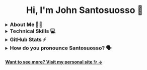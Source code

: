 <h1 align="center">Hi, I'm John Santosuosso 👋</h1>

<details>
<summary><h3 style="display: inline;">About Me 👨‍💻</h3></summary>
I'm a full-stack software engineer and creative problem-solver who thrives on breaking down complex problems and delivering exceptional customer value through technical solutions. As a persistent, self-motivated lifelong learner and tinkerer, I'm always exploring new technologies while striving for continuous improvement.
</details>

<details>
<summary><h3 style="display: inline;">Technical Skills 💻</h3></summary>
<h3>Core Technologies:</h3>
<p align="left">
<a href="https://skillicons.dev">
  <img src="https://skillicons.dev/icons?i=ruby,rails,postgresql,html,css,js" />
</a>
</p>

<h3>Additional Experience In:</h3>
<p align="left">
<a href="https://skillicons.dev">
  <img src="https://skillicons.dev/icons?i=python,ts,svelte,angular,aws,docker,terraform,gcp" />
</a>
</p>
</details>

<details>
<summary><h3 style="display: inline;">GitHub Stats ⚡</h3></summary>
  
![Top Langs](https://github-readme-stats.vercel.app/api/top-langs/?username=johnsantosuosso&size_weight=.22&count_weight=.78&layout=compact&theme=dark)

</details>

<details>
<summary><h3 style="display: inline;">How do you pronounce Santosuosso? 🗣️</h3></summary>
"Santo" + "Swoss" (rhymes with Floss) + "O" (the letter) 🤌 🇮🇹 🍝 🍕 🍋 🍷
</details>

<div align="left">
  <h4>
    <a href="https://200-success.dev" target="_blank">
      Want to see more? Visit my personal site ✨ →
    </a>
  </h4>
</div>
